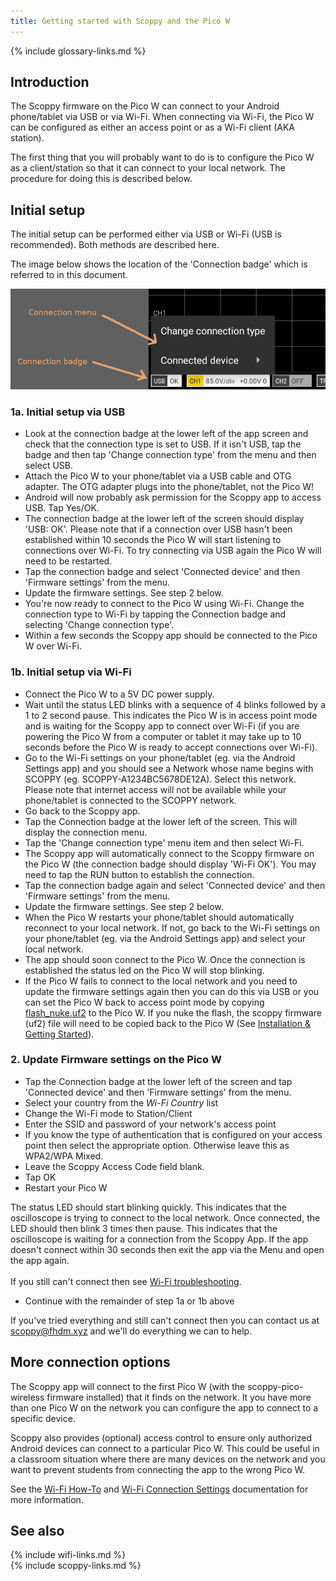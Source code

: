 ```yaml
---
title: Getting started with Scoppy and the Pico W
---
```


{% include glossary-links.md %}

<!--
    This document applies to the FHDM DSO-500K, FHDM FSCOPE-500K with Pico W - or a Pico W with the Scoppy firmware installed
-->



## Introduction

The Scoppy firmware on the Pico W can connect to your Android phone/tablet via USB or via Wi-Fi. When connecting via Wi-Fi,
 the Pico W can be configured as either an access point or as a Wi-Fi client (AKA station).

The first thing that you will probably want to do is to configure the Pico W as a client/station so that it can connect to your local network.
The procedure for doing this is described below.

## Initial setup

The initial setup can be performed either via USB or Wi-Fi (USB is recommended). Both methods are described here. 

The image below shows the location of the 'Connection badge' which is referred to in this document.

![Connection badge](assets/img/connection-badge.jpg)

### 1a. Initial setup via USB
* Look at the connection badge at the lower left of the app screen and check that the connection type is set to USB. If it isn't USB, tap the badge and then tap 'Change connection type' from the menu and then select USB.
* Attach the Pico W to your phone/tablet via a USB cable and OTG adapter. The OTG adapter plugs into the phone/tablet, not the Pico W!
* Android will now probably ask permission for the Scoppy app to access USB. Tap Yes/OK. 
* The connection badge at the lower left of the screen should display 'USB: OK'. Please note that if a connection over USB hasn't been established within 10 seconds the Pico W will start listening to connections over Wi-Fi. To try connecting via USB again the Pico W will need to be restarted.
* Tap the connection badge and select 'Connected device' and then 'Firmware settings' from the menu.
* Update the firmware settings. See step 2 below.
* You're now ready to connect to the Pico W using Wi-Fi. Change the connection type to Wi-Fi by tapping the Connection badge and selecting 'Change connection type'.
* Within a few seconds the Scoppy app should be connected to the Pico W over Wi-Fi.

### 1b. Initial setup via Wi-Fi
* Connect the Pico W to a 5V DC power supply.
* Wait until the status LED blinks with a sequence of 4 blinks followed by a 1 to 2 second pause. This indicates the Pico W is in access point mode
and is waiting for the Scoppy app to connect over Wi-Fi (if you are powering the Pico W from a computer or tablet it may take up to 10 seconds before the Pico W is ready to accept connections over Wi-Fi).
* Go to the Wi-Fi settings on your phone/tablet (eg. via the Android Settings app) and you should see a Network whose name begins with SCOPPY (eg. SCOPPY-A1234BC5678DE12A). Select this network. Please note that internet access will not be available while your phone/tablet is connected to the SCOPPY network.
* Go back to the Scoppy app.
* Tap the Connection badge at the lower left of the screen. This will display the connection menu.
* Tap the 'Change connection type' menu item and then select Wi-Fi.
* The Scoppy app will automatically connect to the Scoppy firmware on the Pico W (the connection badge should display 'Wi-Fi OK'). You may need to tap the RUN button to establish the connection.
* Tap the connection badge again and select 'Connected device' and then 'Firmware settings' from the menu.
* Update the firmware settings. See step 2 below.
* When the Pico W restarts your phone/tablet should automatically reconnect to your local network. If not, go back to the Wi-Fi settings on your phone/tablet (eg. via the Android Settings app) and select your local network.
* The app should soon connect to the Pico W. Once the connection is established the status led on the Pico W will stop blinking.
* If the Pico W fails to connect to the local network and you need to update the firmware settings again then you can do this via USB or you can set the Pico W back to access point mode by copying [flash_nuke.uf2](https://datasheets.raspberrypi.com/soft/flash_nuke.uf2) to the Pico W. If you nuke the flash, the scoppy firmware (uf2) file will need to be copied back to the Pico W (See [Installation & Getting Started](./Installation-&-Getting-Started.md)).

### 2. Update Firmware settings on the Pico W
* Tap the Connection badge at the lower left of the screen and tap 'Connected device' and then 'Firmware settings' from the menu.
* Select your country from the _Wi-Fi Country_ list
* Change the Wi-Fi mode to Station/Client
* Enter the SSID and password of your network's access point
* If you know the type of authentication that is configured on your access point then select the appropriate option. Otherwise leave this as WPA2/WPA Mixed.
* Leave the Scoppy Access Code field blank.
* Tap OK
* Restart your Pico W

The status LED should start blinking quickly. This indicates that the oscilloscope is trying to connect to the local network. Once connected, the LED should then blink 3 times then pause. This indicates that the oscilloscope is waiting for a connection from the Scoppy App. 
If the app doesn't connect within 30 seconds then exit the app via the Menu and open the app again.
<br><br>
If you still can't connect then see [Wi-Fi troubleshooting](../wiki/WiFi-Troubleshooting).

* Continue with the remainder of step 1a or 1b above

If you've tried everything and still can't connect then you can contact us at scoppy@fhdm.xyz and we'll do everything we can
to help.

## More connection options
The Scoppy app will connect to the first Pico W (with the scoppy-pico-wireless firmware installed) that it finds on the network.
It you have more than one Pico W on the network you can configure the app to connect to a specific device.

Scoppy also provides (optional) access control to ensure only authorized Android devices can connect to a particular Pico W. 
This could be useful in a classroom situation where there are many devices on the network and you want to prevent students from connecting the app to the wrong Pico W.

See the [Wi-Fi How-To](./WiFi-How-To) and [Wi-Fi Connection Settings](../app-help/WiFi-Connection-Settings) documentation for more information.

## See also
{% include wifi-links.md %}
<br>
{% include scoppy-links.md %}
